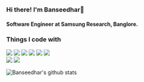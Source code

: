 ### Hi there! I'm Banseedhar👋

#### Software Engineer at Samsung Research, Banglore.

<h3><b>Things I code with</b></h3>
<p>
<img src="https://img.shields.io/badge/c%20-%2300599C.svg?&style=for-the-badge&logo=c&logoColor=white"/>
<img src="https://img.shields.io/badge/c++%20-%2300599C.svg?&style=for-the-badge&logo=c%2B%2B&ogoColor=white"/>
<img src="https://img.shields.io/badge/python%20-%2314354C.svg?&style=for-the-badge&logo=python&logoColor=white"/>
<img src="https://img.shields.io/badge/html5%20-%23E34F26.svg?&style=for-the-badge&logo=html5&logoColor=white"/>
<img src="https://img.shields.io/badge/css3%20-%231572B6.svg?&style=for-the-badge&logo=css3&logoColor=white"/>
<img src="https://img.shields.io/badge/Jupyter%20-%23F37626.svg?&style=for-the-badge&logo=Jupyter&logoColor=white" />  
</br>
<img src="https://img.shields.io/badge/git%20-%23F05033.svg?&style=for-the-badge&logo=git&logoColor=white"/>
<img src="https://img.shields.io/badge/github%20-%23121011.svg?&style=for-the-badge&logo=github&logoColor=white"/>

</p>



![Banseedhar's github stats](https://github-readme-stats.vercel.app/api?username=Banseedhar01&theme=chartreuse-dark&show_icons=true)
<!-- [![Top Langs](https://github-readme-stats.vercel.app/api/top-langs/?username=Banseedhar01)](https://github.com/anuraghazra/github-readme-stats) -->

